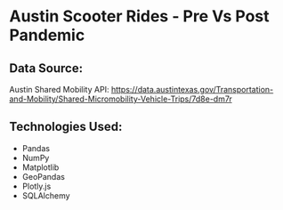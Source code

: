 # Austin Scooter Rides - Pre Vs Post Pandemic

## Data Source:
Austin Shared Mobility API: 
https://data.austintexas.gov/Transportation-and-Mobility/Shared-Micromobility-Vehicle-Trips/7d8e-dm7r


## Technologies Used:

- Pandas 
- NumPy
- Matplotlib 
- GeoPandas
- Plotly.js
- SQLAlchemy

